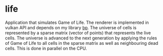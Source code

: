 # life
Application that simulates Game of Life. The renderer is implemented in vulkan API and depends on my library [bp](https://github.com/larso0/bp). The universe of cells is represented by a sparse matrix (vector of points) that represents the live cells. The universe is advanced to the next generation by applying the rules of Game of Life to all cells in the sparse matrix as well as neighbouring dead cells. This is done in parallel on the CPU.
